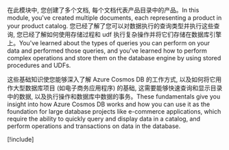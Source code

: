 <span data-ttu-id="5bbc6-101">在此模块中, 您创建了多个文档, 每个文档代表产品目录中的产品。</span><span class="sxs-lookup"><span data-stu-id="5bbc6-101">In this module, you've created multiple documents, each representing a product in your product catalog.</span></span> <span data-ttu-id="5bbc6-102">您已经了解了您可以对数据执行的查询类型并执行这些查询, 您已经了解如何使用存储过程和 udf 执行复杂操作并将它们存储在数据库引擎上。</span><span class="sxs-lookup"><span data-stu-id="5bbc6-102">You've learned about the types of queries you can perform on your data and performed those queries, and you've learned how to perform complex operations and store them on the database engine by using stored procedures and UDFs.</span></span> 

<span data-ttu-id="5bbc6-103">这些基础知识使您能够深入了解 Azure Cosmos DB 的工作方式, 以及如何将它用作大型数据库项目 (如电子商务应用程序) 的基础, 这需要能够快速查询和显示目录中的数据, 以及执行操作和数据库中数据的事务。</span><span class="sxs-lookup"><span data-stu-id="5bbc6-103">These fundamentals give you insight into how Azure Cosmos DB works and how you can use it as the foundation for large database projects like e-commerce applications, which require the ability to quickly query and display data in a catalog, and perform operations and transactions on data in the database.</span></span>

[!include[](../../../includes/azure-sandbox-cleanup.md)]